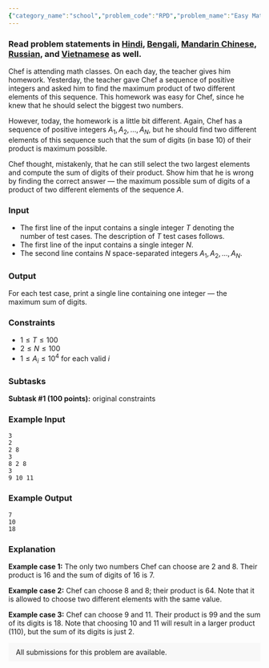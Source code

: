 ```yaml
---
{"category_name":"school","problem_code":"RPD","problem_name":"Easy Math","problemComponents":{"constraints":"","constraintsState":false,"subtasks":"","subtasksState":false,"inputFormat":"","inputFormatState":false,"outputFormat":"","outputFormatState":false,"sampleTestCases":{"0":{"id":1,"input":"3\r\n2\r\n2 8\r\n3 \r\n8 2 8\r\n3\r\n9 10 11","output":"7\r\n10\r\n18","explanation":"**Example case 1:** The only two numbers Chef can choose are $2$ and $8$. Their product is $16$ and the sum of digits of $16$ is $7$.\r\n\r\n**Example case 2:** Chef can choose $8$ and $8$; their product is $64$. Note that it is allowed to choose two different elements with the same value.\r\n\r\n**Example case 3:** Chef can choose $9$ and $11$. Their product is $99$ and the sum of its digits is $18$. Note that choosing $10$ and $11$ will result in a larger product ($110$), but the sum of its digits is just $2$.","isDeleted":false}}},"video_editorial_url":"https://youtu.be/UfWF5USovEg","languages_supported":{"0":"CPP14","1":"C","2":"JAVA","3":"PYTH 3.6","4":"PYTH","5":"PYP3","6":"CS2","7":"ADA","8":"PYPY","9":"TEXT","10":"PAS fpc","11":"NODEJS","12":"RUBY","13":"PHP","14":"GO","15":"HASK","16":"TCL","17":"PERL","18":"SCALA","19":"LUA","20":"kotlin","21":"BASH","22":"JS","23":"LISP sbcl","24":"rust","25":"PAS gpc","26":"BF","27":"CLOJ","28":"R","29":"D","30":"CAML","31":"FORT","32":"ASM","33":"swift","34":"FS","35":"WSPC","36":"LISP clisp","37":"SQL","38":"SCM guile","39":"PERL6","40":"ERL","41":"CLPS","42":"ICK","43":"NICE","44":"PRLG","45":"ICON","46":"COB","47":"SCM chicken","48":"PIKE","49":"SCM qobi","50":"ST","51":"NEM"},"max_timelimit":1,"source_sizelimit":50000,"problem_author":"kingofnumbers","problem_tester":"","date_added":"24-07-2019","tags":{"0":"brute","1":"cakewalk","2":"kingofnumbers","3":"ltime74"},"problem_difficulty_level":"Cakewalk","best_tag":"Brute Force","editorial_url":"https://discuss.codechef.com/problems/RPD","time":{"view_start_date":1564246800,"submit_start_date":1564246800,"visible_start_date":1564246800,"end_date":1735669800},"is_direct_submittable":false,"problemDiscussURL":"https://discuss.codechef.com/search?q=RPD","is_proctored":false,"visitedContests":{},"layout":"problem"}
---
```

### Read problem statements in [Hindi](https://www.codechef.com/download/translated/LTIME74/hindi/RPD.pdf), [Bengali](https://www.codechef.com/download/translated/LTIME74/bengali/RPD.pdf), [Mandarin Chinese](https://www.codechef.com/download/translated/LTIME74/mandarin/RPD.pdf), [Russian](https://www.codechef.com/download/translated/LTIME74/russian/RPD.pdf), and [Vietnamese](https://www.codechef.com/download/translated/LTIME74/vietnamese/RPD.pdf) as well.

Chef is attending math classes. On each day, the teacher gives him homework. Yesterday, the teacher gave Chef a sequence of positive integers and asked him to find the maximum product of two different elements of this sequence. This homework was easy for Chef, since he knew that he should select the biggest two numbers.

However, today, the homework is a little bit different. Again, Chef has a sequence of positive integers $A_1, A_2, \ldots, A_N$, but he should find two different elements of this sequence such that the sum of digits (in base $10$) of their product is maximum possible.

Chef thought, mistakenly, that he can still select the two largest elements and compute the sum of digits of their product. Show him that he is wrong by finding the correct answer ― the maximum possible sum of digits of a product of two different elements of the sequence $A$.

### Input
- The first line of the input contains a single integer $T$ denoting the number of test cases. The description of $T$ test cases follows.
- The first line of the input contains a single integer $N$.
- The second line contains $N$ space-separated integers $A_1, A_2, \ldots, A_N$.

### Output
For each test case, print a single line containing one integer ― the maximum sum of digits.

### Constraints
- $1 \le T \le 100$
- $2 \le N \le 100$
- $1 \le A_i \le 10^4$ for each valid $i$

### Subtasks
**Subtask #1 (100 points):** original constraints

### Example Input
```
3
2
2 8
3 
8 2 8
3
9 10 11
```

### Example Output
```
7
10
18
```

### Explanation
**Example case 1:** The only two numbers Chef can choose are $2$ and $8$. Their product is $16$ and the sum of digits of $16$ is $7$.

**Example case 2:** Chef can choose $8$ and $8$; their product is $64$. Note that it is allowed to choose two different elements with the same value.

**Example case 3:** Chef can choose $9$ and $11$. Their product is $99$ and the sum of its digits is $18$. Note that choosing $10$ and $11$ will result in a larger product ($110$), but the sum of its digits is just $2$.

<aside style='background: #f8f8f8;padding: 10px 15px;'><div>All submissions for this problem are available.</div></aside>